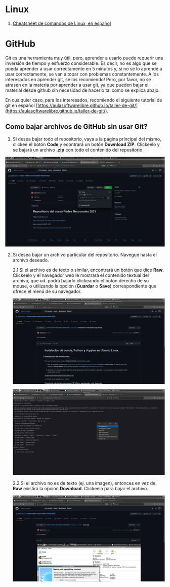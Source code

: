 # Linux

  1. [Cheatsheet de comandos de Linux, en español](https://cheatography.com/jonathan992/cheat-sheets/gnu-linux-command-spanish/)

# GitHub  

Git es una herramienta muy útil, pero, aprender a usarlo puede requerir una inversión de tiempo y esfuerzo considerable. Es decir, no es algo que se pueda aprender a usar correctamente en 5 minutos y, si no se lo aprende a usar correctamente, se van a topar con problemas constantemente. A los interesados en aprender git, se los recomiendo! Pero, por favor, no se atrasen en la materia por aprender a usar git, ya que pueden bajar el material desde github sin necesidad de hacerlo tal como se explica abajo. 

En cualquier caso, para los interesados, recomiendo el siguiente tutorial de git en español [https://aulasoftwarelibre.github.io/taller-de-git/](https://aulasoftwarelibre.github.io/taller-de-git/).

## Como bajar archivos de GitHub sin usar Git?

1. Si desea bajar todo el repositorio, vaya a la página principal del mismo, clickee el botón **Code** y econtrará un botón **Download ZIP**. Clickeelo y se bajará un archivo **.zip** con todo el contenido del repositorio.
  
  ![img17.png](assets/img17.png) 
  
2. Si desea bajar un archivo particular del repositorio. Navegue hasta el archivo deseado. 
  
    2.1 Si el archivo es de texto o similar, encontrará un botón que dice **Raw**. Clickeelo y el navegador web le mostrará el contenido textual del archivo, que ud. podrá bajarlo clickeando el boton derecho de su mouse, o utilizando la opción (**Guardar** o **Save**) correspondiente que ofrece el menú de su navegador. 
    
    ![img18.png](assets/img18.png)

    ![img19.png](assets/img19.png)
    
    2.2 Si el archivo no es de texto (ej. una imagen), entonces en vez de **Raw** existirá la opción **Download**. Clickeela para bajar el archivo.
    
    ![img20.png](assets/img20.png)

